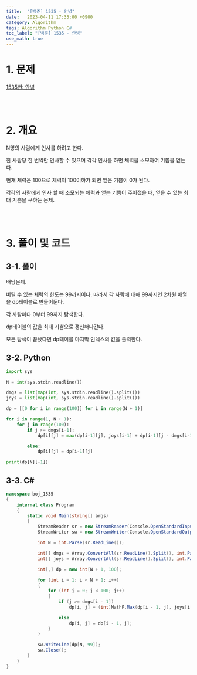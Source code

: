 ```yaml
---
title:  "[백준] 1535 - 안녕"
date:   2023-04-11 17:35:00 +0900
category: Algorithm
tags: Algorithm Python C#
toc_label: "[백준] 1535 - 안녕"
use_math: true
---
```


# 1. 문제
[1535번: 안녕](https://www.acmicpc.net/problem/1535)


<br/>
<br/>

# 2. 개요
N명의 사람에게 인사를 하려고 한다.

한 사람당 한 번씩만 인사할 수 있으며 각각 인사를 하면 체력을 소모하여 기쁨을 얻는다.

현재 체력은 100으로 체력이 100이하가 되면 얻은 기쁨이 0가 된다.

각각의 사람에게 인사 할 때 소모되는 체력과 얻는 기쁨이 주어졌을 때, 얻을 수 있는 최대 기쁨을 구하는 문제.

<br/>
<br/>

# 3. 풀이 및 코드
## 3-1. 풀이
배낭문제.

버틸 수 있는 체력의 한도는 99까지이다. 따라서 각 사람에 대해 99까지인 2차원 배열을 dp테이블로 만들어둔다.

각 사람마다 0부터 99까지 탐색한다. 

dp테이블의 값을 최대 기쁨으로 갱신해나간다.

모든 탐색이 끝났다면 dp테이블 마지막 인덱스의 값을 출력한다.

## 3-2. Python

```python
import sys

N = int(sys.stdin.readline())

dmgs = list(map(int, sys.stdin.readline().split()))
joys = list(map(int, sys.stdin.readline().split()))

dp = [[0 for i in range(100)] for i in range(N + 1)]

for i in range(1, N + 1):
    for j in range(100):
        if j >= dmgs[i-1]:
            dp[i][j] = max(dp[i-1][j], joys[i-1] + dp[i-1][j - dmgs[i-1]])

        else:
            dp[i][j] = dp[i-1][j]

print(dp[N][-1])
```

## 3-3. C#

```csharp
namespace boj_1535
{
    internal class Program
    {
        static void Main(string[] args)
        {
            StreamReader sr = new StreamReader(Console.OpenStandardInput());
            StreamWriter sw = new StreamWriter(Console.OpenStandardOutput());

            int N = int.Parse(sr.ReadLine());

            int[] dmgs = Array.ConvertAll(sr.ReadLine().Split(), int.Parse);
            int[] joys = Array.ConvertAll(sr.ReadLine().Split(), int.Parse);

            int[,] dp = new int[N + 1, 100];

            for (int i = 1; i < N + 1; i++)
            {
                for (int j = 0; j < 100; j++)
                {
                    if (j >= dmgs[i - 1])
                        dp[i, j] = (int)MathF.Max(dp[i - 1, j], joys[i - 1] + dp[i - 1, j - dmgs[i - 1]]);

                    else
                        dp[i, j] = dp[i - 1, j];
                }
            }

            sw.WriteLine(dp[N, 99]);
            sw.Close();
        }
    }
}
```
